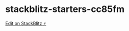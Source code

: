 # stackblitz-starters-cc85fm

[Edit on StackBlitz ⚡️](https://stackblitz.com/edit/stackblitz-starters-cc85fm)